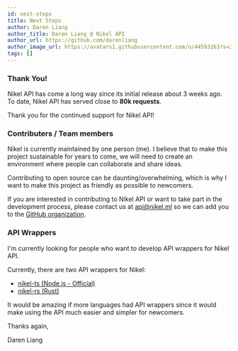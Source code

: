 ```yaml
---
id: next-steps
title: Next Steps
author: Daren Liang
author_title: Daren Liang @ Nikel API
author_url: https://github.com/darenliang
author_image_url: https://avatars1.githubusercontent.com/u/44593263?s=200&v=4
tags: []
---
```


### Thank You!

Nikel API has come a long way since its initial release about 3 weeks ago. To date, Nikel API has served close to **80k requests**.

Thank you for the continued support for Nikel API!

### Contributers / Team members

Nikel is currently maintained by one person (me). I believe that to make this project sustainable for years to come, we will need to create an environment where people can collaborate and share ideas.

Contributing to open source can be daunting/overwhelming, which is why I want to make this project as friendly as possible to newcomers.

If you are interested in contributing to Nikel API or want to take part in the development process, please contact us at [api@nikel.ml](mailto:api@nikel.ml) so we can add you to the [GitHub organization](https://github.com/nikel-api).

### API Wrappers

I'm currently looking for people who want to develop API wrappers for Nikel API.

Currently, there are two API wrappers for Nikel:

* [nikel-ts (Node.js - Official)](https://www.npmjs.com/package/nikel)
* [nikel-rs (Rust)](https://crates.io/crates/nikel-rs)

It would be amazing if more languages had API wrappers since it would make using the API much easier and simpler for newcomers.

Thanks again,

Daren Liang